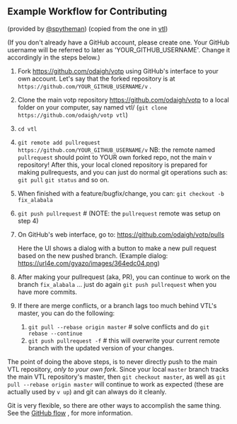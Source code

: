 ## Example Workflow for Contributing

(provided by [@spytheman](https://github.com/spytheman)) (copied from the one in  [vtl](https://github.com/vlang/vtl/blob/main/CONTRIBUTING.md))

(If you don't already have a GitHub account, please create one. Your GitHub
username will be referred to later as 'YOUR_GITHUB_USERNAME'. Change it
accordingly in the steps below.)

1. Fork https://github.com/odaigh/votp using GitHub's interface to your own account.
   Let's say that the forked repository is at
   `https://github.com/YOUR_GITHUB_USERNAME/v` .
2. Clone the main votp repository https://github.com/odaigh/votp to a local folder on
   your computer, say named vtl/ (`git clone https://github.com/odaigh/votp vtl`)
3. `cd vtl`
4. `git remote add pullrequest https://github.com/YOUR_GITHUB_USERNAME/v`
   NB: the remote named `pullrequest` should point to YOUR own forked repo, not the
   main v repository! After this, your local cloned repository is prepared for
   making pullrequests, and you can just do normal git operations such as:
   `git pull` `git status` and so on.

5. When finished with a feature/bugfix/change, you can:
   `git checkout -b fix_alabala`
6. `git push pullrequest` # (NOTE: the `pullrequest` remote was setup on step 4)
7. On GitHub's web interface, go to: https://github.com/odaigh/votp/pulls

   Here the UI shows a dialog with a button to make a new pull request based on
   the new pushed branch.
   (Example dialog: https://url4e.com/gyazo/images/364edc04.png)

8. After making your pullrequest (aka, PR), you can continue to work on the
   branch `fix_alabala` ... just do again `git push pullrequest` when you have more
   commits.

9. If there are merge conflicts, or a branch lags too much behind VTL's master,
   you can do the following:

   1. `git pull --rebase origin master` # solve conflicts and do
      `git rebase --continue`
   2. `git push pullrequest -f` # this will overwrite your current remote branch
      with the updated version of your changes.

The point of doing the above steps, is to never directly push to the main VTL
repository, _only to your own fork_. Since your local `master` branch tracks the
main VTL repository's master, then `git checkout master`, as well as
`git pull --rebase origin master` will continue to work as expected
(these are actually used by `v up`) and git can always do it cleanly.

Git is very flexible, so there are other ways to accomplish the same thing.
See the
[GitHub flow](https://guides.github.com/introduction/git-handbook/#github)
, for more information.
